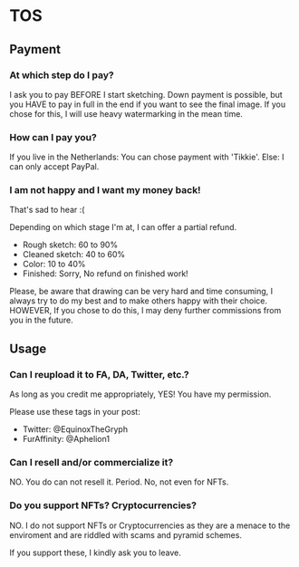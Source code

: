 # TOS

## Payment
### At which step do I pay?
I ask you to pay BEFORE I start sketching.
Down payment is possible, but you HAVE to pay in full in the end if you want to see the final image. If you chose for this, I will use heavy watermarking in the mean time.

### How can I pay you?
If you live in the Netherlands: You can chose payment with 'Tikkie'.
Else: I can only accept PayPal.

### I am not happy and I want my money back!
That's sad to hear :(

Depending on which stage I'm at, I can offer a partial refund.
  - Rough sketch: 60 to 90%
  - Cleaned sketch: 40 to 60%
  - Color: 10 to 40%
  - Finished: Sorry, No refund on finished work!

Please, be aware that drawing can be very hard and time consuming, I always try to do my best and to make others happy with their choice.
HOWEVER, If you chose to do this, I may deny further commissions from you in the future.

## Usage
### Can I reupload it to FA, DA, Twitter, etc.?
As long as you credit me appropriately, YES! You have my permission.

Please use these tags in your post:
  - Twitter: @EquinoxTheGryph
  - FurAffinity: @Aphelion1

### Can I resell and/or commercialize it?
NO. You do can not resell it. Period. 
No, not even for NFTs.

### Do you support NFTs? Cryptocurrencies?
NO. I do not support NFTs or Cryptocurrencies as they are a menace to the enviroment and are riddled with scams and pyramid schemes.

If you support these, I kindly ask you to leave.
